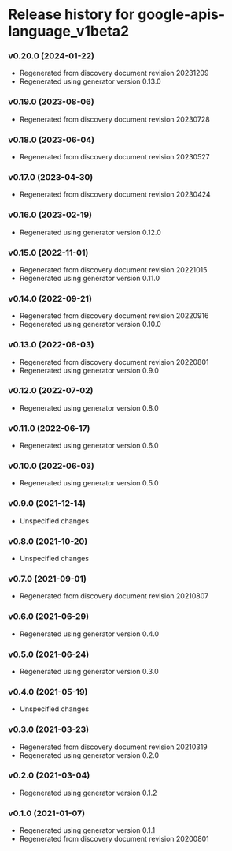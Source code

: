 # Release history for google-apis-language_v1beta2

### v0.20.0 (2024-01-22)

* Regenerated from discovery document revision 20231209
* Regenerated using generator version 0.13.0

### v0.19.0 (2023-08-06)

* Regenerated from discovery document revision 20230728

### v0.18.0 (2023-06-04)

* Regenerated from discovery document revision 20230527

### v0.17.0 (2023-04-30)

* Regenerated from discovery document revision 20230424

### v0.16.0 (2023-02-19)

* Regenerated using generator version 0.12.0

### v0.15.0 (2022-11-01)

* Regenerated from discovery document revision 20221015
* Regenerated using generator version 0.11.0

### v0.14.0 (2022-09-21)

* Regenerated from discovery document revision 20220916
* Regenerated using generator version 0.10.0

### v0.13.0 (2022-08-03)

* Regenerated from discovery document revision 20220801
* Regenerated using generator version 0.9.0

### v0.12.0 (2022-07-02)

* Regenerated using generator version 0.8.0

### v0.11.0 (2022-06-17)

* Regenerated using generator version 0.6.0

### v0.10.0 (2022-06-03)

* Regenerated using generator version 0.5.0

### v0.9.0 (2021-12-14)

* Unspecified changes

### v0.8.0 (2021-10-20)

* Unspecified changes

### v0.7.0 (2021-09-01)

* Regenerated from discovery document revision 20210807

### v0.6.0 (2021-06-29)

* Regenerated using generator version 0.4.0

### v0.5.0 (2021-06-24)

* Regenerated using generator version 0.3.0

### v0.4.0 (2021-05-19)

* Unspecified changes

### v0.3.0 (2021-03-23)

* Regenerated from discovery document revision 20210319
* Regenerated using generator version 0.2.0

### v0.2.0 (2021-03-04)

* Regenerated using generator version 0.1.2

### v0.1.0 (2021-01-07)

* Regenerated using generator version 0.1.1
* Regenerated from discovery document revision 20200801

